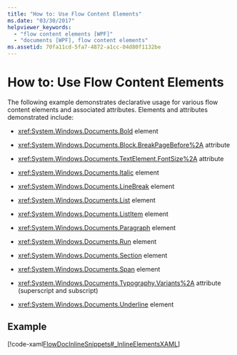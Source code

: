 ```yaml
---
title: "How to: Use Flow Content Elements"
ms.date: "03/30/2017"
helpviewer_keywords: 
  - "flow content elements [WPF]"
  - "documents [WPF], flow content elements"
ms.assetid: 70fa11cd-5fa7-4872-a1cc-04d80f1132be
---
```

# How to: Use Flow Content Elements
The following example demonstrates declarative usage for various flow content elements and associated attributes.  Elements and attributes demonstrated include:  
  
- <xref:System.Windows.Documents.Bold> element  
  
- <xref:System.Windows.Documents.Block.BreakPageBefore%2A> attribute  
  
- <xref:System.Windows.Documents.TextElement.FontSize%2A> attribute  
  
- <xref:System.Windows.Documents.Italic> element  
  
- <xref:System.Windows.Documents.LineBreak> element  
  
- <xref:System.Windows.Documents.List> element  
  
- <xref:System.Windows.Documents.ListItem> element  
  
- <xref:System.Windows.Documents.Paragraph> element  
  
- <xref:System.Windows.Documents.Run> element  
  
- <xref:System.Windows.Documents.Section> element  
  
- <xref:System.Windows.Documents.Span> element  
  
- <xref:System.Windows.Documents.Typography.Variants%2A> attribute (superscript and subscript)  
  
- <xref:System.Windows.Documents.Underline> element  
  
## Example  
 [!code-xaml[FlowDocInlineSnippets#_InlineElementsXAML](~/samples/snippets/csharp/VS_Snippets_Wpf/FlowDocInlineSnippets/CS/document.xaml#_inlineelementsxaml)]
